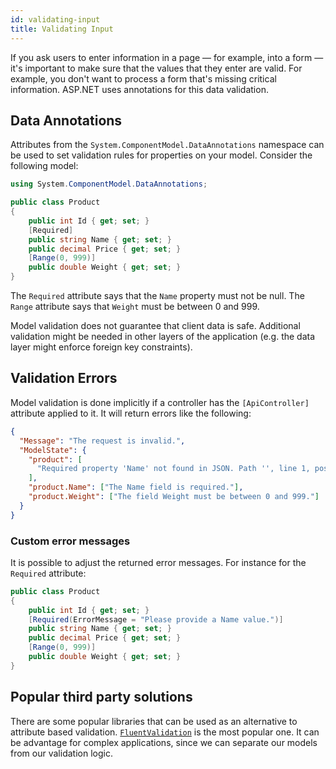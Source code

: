 ```yaml
---
id: validating-input
title: Validating Input
---
```


If you ask users to enter information in a page — for example, into a form — it's important to make sure that the values that they enter are valid. For example, you don't want to process a form that's missing critical information. ASP.NET uses annotations for this data validation.

## Data Annotations

Attributes from the `System.ComponentModel.DataAnnotations` namespace can be used to set validation rules for properties on your model. Consider the following model:

```csharp
using System.ComponentModel.DataAnnotations;

public class Product
{
    public int Id { get; set; }
    [Required]
    public string Name { get; set; }
    public decimal Price { get; set; }
    [Range(0, 999)]
    public double Weight { get; set; }
}
```

The `Required` attribute says that the `Name` property must not be null. The `Range` attribute says that `Weight` must be between 0 and 999.

Model validation does not guarantee that client data is safe. Additional validation might be needed in other layers of the application (e.g. the data layer might enforce foreign key constraints).

## Validation Errors

Model validation is done implicitly if a controller has the `[ApiController]` attribute applied to it. It will return errors like the following:

```json
{
  "Message": "The request is invalid.",
  "ModelState": {
    "product": [
      "Required property 'Name' not found in JSON. Path '', line 1, position 17."
    ],
    "product.Name": ["The Name field is required."],
    "product.Weight": ["The field Weight must be between 0 and 999."]
  }
}
```

### Custom error messages

It is possible to adjust the returned error messages. For instance for the `Required` attribute:

```csharp
public class Product
{
    public int Id { get; set; }
    [Required(ErrorMessage = "Please provide a Name value.")]
    public string Name { get; set; }
    public decimal Price { get; set; }
    [Range(0, 999)]
    public double Weight { get; set; }
}
```

## Popular third party solutions

There are some popular libraries that can be used as an alternative to attribute based validation. [`FluentValidation`](https://github.com/FluentValidation/FluentValidation) is the most popular one. It can be advantage for complex applications, since we can separate our models from our validation logic.
